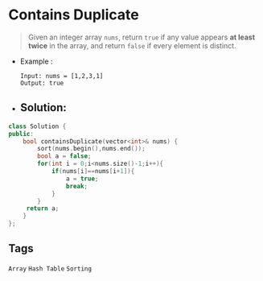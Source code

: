 # Contains Duplicate
>Given an integer array `nums`, return `true` if any value appears **at least twice** in the array, and return `false` if every element is distinct.

- Example :

      Input: nums = [1,2,3,1]
      Output: true
      
- ## Solution:
```cpp
class Solution {
public:
    bool containsDuplicate(vector<int>& nums) {
        sort(nums.begin(),nums.end());
        bool a = false;
        for(int i = 0;i<nums.size()-1;i++){
            if(nums[i]==nums[i+1]){
                a = true;
                break;
            }  
        }
     return a;   
    }
};
```

## Tags
`Array` `Hash Table` `Sorting`
